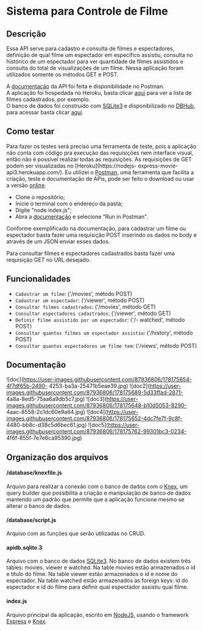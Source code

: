 # Sistema para Controle de Filme

## Descrição
Essa API serve para cadastro e consulta de filmes e espectadores, definição de qual filme um
espectador em específico assistiu, consulta no histórico de um espectador para ver quantidade
de filmes assistidos e consulta do total de visualizações de um filme.
Nessa aplicação foram utilizados somente os métodos GET e POST.

A [documentação](https://documenter.getpostman.com/view/21857150/UzJQotY2) da API foi feita e disponibilidade no Postman.  
A aplicação foi hospedada no Heroku, basta clicar [aqui](https://nodejs-express-movie-api3.herokuapp.com/movies) para ver a lista de filmes cadastrados, por exemplo.  
O banco de dados foi construído com [SQLite3](https://www.sqlite.org/index.html) e disponibilizado no [DBHub](dbhub.io), para acessar basta clicar
[aqui](https://dbhub.io/sofiassmorais/apidb.sqlite3).

## Como testar

Para fazer os testes será preciso uma ferramenta de teste, pois a aplicação não conta com
código pra execução das requisições nem interface visual, então não é possível realizar todas
as requisições. As requisições de GET podem ser visualizadas no [Heroku](https://nodejs-
express-movie-api3.herokuapp.com/).
Eu utilizei o [Postman](https://www.postman.com/downloads/), uma ferramenta que facilita a
criação, teste e documentação de APis, pode ser feito o download ou usar a versão
[online](https://web.postman.co/).

- Clone o repositório;
- Inicie o terminal com o endereço da pasta;
- Digite "node index.js";
- Abra a [documentação](https://documenter.getpostman.com/view/21857150/UzJQotY2) e selecione "Run in Postman".

Conforme exemplificado na documentação, para cadastrar um filme ou espectador basta fazer
uma requisição POST inserindo os dados no body e através de um JSON enviar esses dados.

Para consultar filmes e espectadores cadastrados basta fazer uma requisição GET no URL
desejado.

## Funcionalidades

- `Cadastrar um filme`: (&#39;/movies&#39;, método POST)
- `Cadastrar um espectador`: (&#39;/viewer&#39;, método POST)
- `Consultar filmes cadastrados`: (&#39;/movies&#39;, método GET)
- `Consultar espectadores cadastrados`: (&#39;/viewer&#39;, método GET)
- `Definir filme assistido por um espectador`: (&#39;/- watched&#39;, método POST)
- `Consultar quantos filmes um espectador assistiu`: (&#39;/history&#39;, método POST)
- `Consultar quantos espectadores um filme tem`: (&#39;/views&#39;, método POST)

## Documentação
![doc](https://user-images.githubusercontent.com/87936806/178175654-4f7df65b-2490-
4253-ba3a-25471b5eae39.jpg)
![doc2](https://user-images.githubusercontent.com/87936806/178175689-5d33ffad-2871-
4a8a-8ed5-75aa6a9db5c7.jpg)
![doc3](https://user-images.githubusercontent.com/87936806/178175648-b10d5053-8290-
4aac-8558-2c1dc60e9a64.jpg)
![doc4](https://user-images.githubusercontent.com/87936806/178175652-4dc7fe7f-9c8f-
4480-bb8c-d38c5d6bec61.jpg)
![doc5](https://user-images.githubusercontent.com/87936806/178175762-99301bc3-0234-
4f6f-855f-7e7e6ca95390.jpg)

## Organização dos arquivos

#### /database/knexfile.js
Arquivo para realizar a conexão com o banco de dados com o [Knex](http://knexjs.org/), um
query builder que possibilita a criação e manipulação de banco de dados mantendo um padrão
que permite que a aplicação funcione mesmo se alterar o banco de dados.

#### /database/script.js
Arquivo com as funções que serão utilizadas no CRUD.

#### apidb.sqlite.3
Arquivo com o banco de dados [SQLite3](https://www.sqlite.org/index.html). No banco de
dados existem três tables: movies, viewer e watched. Na table movies estão armazenados o id
e título do filme. Na table viewer estão armazenados o id e nome do espectador. Na table
watched estão armazenados as foreign keys: id do espectador e id do filme para definir qual
espectador assistiu qual filme.

#### index.js
Arquivo principal da aplicação, escrito em [NodeJS](https://nodejs.org/en/), usando o
framework [Express](https://expressjs.com/pt-br/) e [Knex](http://knexjs.org/).